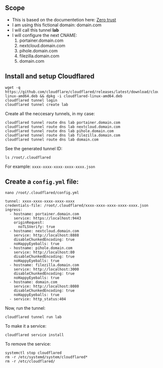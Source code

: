 ## Scope
* This is based on the documentetion here: [Zero trust](https://developers.cloudflare.com/cloudflare-one/connections/connect-apps/install-and-setup/tunnel-guide/local/#set-up-a-tunnel-locally-cli-setup)
* I am using this fictional domain: domain.com
* I will call this tunnel **lab**
* I will configure the next CNAME:
  1. portainer.domain.com
  2. nextcloud.domain.com
  3. pihole.domain.com
  4. filezilla.domain.com
  5. domain.com

## Install and setup Cloudflared
```
wget -q https://github.com/cloudflare/cloudflared/releases/latest/download/cloudflared-linux-amd64.deb && dpkg -i cloudflared-linux-amd64.deb
cloudflared tunnel login
cloudflared tunnel create lab
```
Create all the neccesary tunnels, in my case:
```
cloudflared tunnel route dns lab portainer.domain.com
cloudflared tunnel route dns lab nextcloud.domain.com
cloudflared tunnel route dns lab pihole.domain.com
cloudflared tunnel route dns lab filezilla.domain.com
cloudflared tunnel route dns lab domain.com
```
See the generated tunnel ID:
```
ls /root/.cloudflared
```
For example: `xxxx-xxxx-xxxx-xxxx-xxxx.json`

## Create a `config.yml` file:
`nano /root/.cloudflared/config.yml`
```
tunnel: xxxx-xxxx-xxxx-xxxx-xxxx
credentials-file: /root/.cloudflared/xxxx-xxxx-xxxx-xxxx-xxxx.json
ingress:
  - hostname: portainer.domain.com
    service: https://localhost:9443
    originRequest:
      noTLSVerify: true
  - hostname: nextcloud.domain.com
    service: http://localhost:8888
    disableChunkedEncoding: true
    noHappyEyeballs: true
  - hostname: pihole.domain.com
    service: http://localhost:80
    disableChunkedEncoding: true
    noHappyEyeballs: true
  - hostname: filezilla.domain.com
    service: http://localhost:3000
    disableChunkedEncoding: true
    noHappyEyeballs: true
  - hostname: domain.com
    service: http://localhost:8080
    disableChunkedEncoding: true
    noHappyEyeballs: true
  - service: http_status:404
```
Now, run the tunnel:
```
cloudflared tunnel run lab
```
To make it a service:
```
cloudflared service install
```
To remove the service:
```
systemctl stop cloudflared
rm -r /etc/systemd/system/cloudflared*
rm -r /etc/cloudflared/
```
